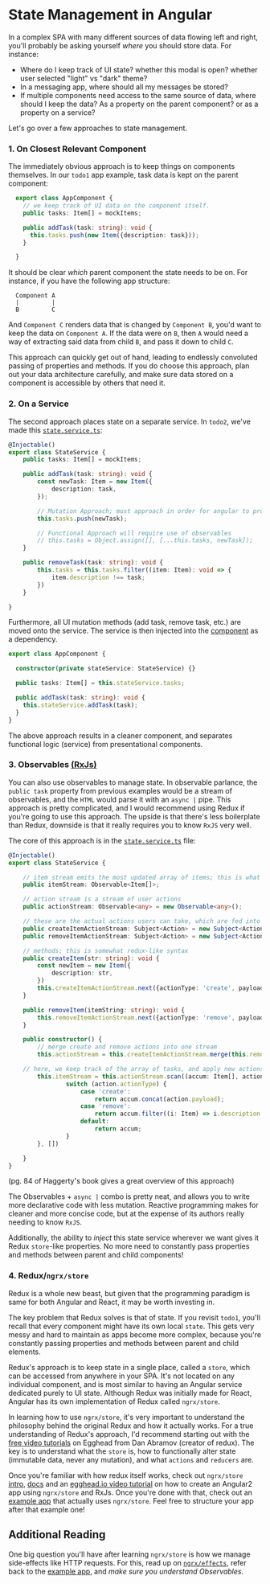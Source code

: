 # State Management in Angular

In a complex SPA with many different sources of data flowing left and right, you'll probably be asking yourself *where* you should store data. For instance:

- Where do I keep track of UI state? whether this modal is open? whether user selected "light" vs "dark" theme?
- In a messaging app, where should all my messages be stored?
- If multiple components need access to the same source of data, where should I keep the data? As a property on the parent component? or as a property on a service?

Let's go over a few approaches to state management.

### 1. On Closest Relevant Component

The immediately obvious approach is to keep things on components themselves. In our `todo1` app example, task data is kept on the parent component:

```typescript
  export class AppComponent {
    // we keep track of UI data on the component itself.
    public tasks: Item[] = mockItems;

    public addTask(task: string): void {
      this.tasks.push(new Item({description: task}));
    }

  }
```

It should be clear *which* parent component the state needs to be on. For instance, if you have the following app structure:
```
  Component A
  |         |
  B         C
```
And `Component C` renders data that is changed by `Component B`, you'd want to keep the data on `Component A`. If the data were on `B`, then `A` would need a way of extracting said data from child `B`, and pass it down to child `C`.

This approach can quickly get out of hand, leading to endlessly convoluted passing of properties and methods. If you do choose this approach, plan out your data architecture carefully, and make sure data stored on a component is accessible by others that need it.

### 2. On a Service

The second approach places state on a separate service. In `todo2`, we've made this [`state.service.ts`](/todo2/src/app/services/state.service.ts):
```typescript
@Injectable()
export class StateService {
	public tasks: Item[] = mockItems;

	public addTask(task: string): void {
		const newTask: Item = new Item({
			description: task,
		});

		// Mutation Approach; must approach in order for angular to propogate change
		this.tasks.push(newTask);

		// Functional Approach will require use of observables
		// this.tasks = Object.assign([], [...this.tasks, newTask]);
	}

	public removeTask(task: string): void {
		this.tasks = this.tasks.filter((item: Item): void => {
			item.description !== task;
		})
	}

}
```

Furthermore, all UI mutation methods (add task, remove task, etc.) are moved onto the service. The service is then injected into the [component](/todo2/src/app/app.component.ts) as a dependency.
```typescript
export class AppComponent {

  constructor(private stateService: StateService) {}

  public tasks: Item[] = this.stateService.tasks;

  public addTask(task: string): void {
  	this.stateService.addTask(task);
  }
}
```
The above approach results in a cleaner component, and separates functional logic (service) from presentational components.

### 3. Observables [(RxJs)](https://medium.com/front-end-developers/managing-state-in-angular-2-using-rxjs-b849d6bbd5a5)
You can also use observables to manage state. In observable parlance, the `public task` property from previous examples would be a stream of observables, and the `HTML` would parse it with an `async |` pipe. This approach is pretty complicated, and I would recommend using Redux if you're going to use this approach. The upside is that there's less boilerplate than Redux, downside is that it really requires you to know `RxJS` very well.

The core of this approach is in the [`state.service.ts`](todo3/src/app/services/state.service.ts) file:

```typescript
@Injectable()
export class StateService {

	// item stream emits the most updated array of items; this is what components will subscribe to
	public itemStream: Observable<Item[]>;

	// action stream is a stream of user actions
	public actionStream: Observable<any> = new Observable<any>();

	// these are the actual actions users can take, which are fed into the actionStream
	public createItemActionStream: Subject<Action> = new Subject<Action>();
	public removeItemActionStream: Subject<Action> = new Subject<Action>();

	// methods; this is somewhat redux-like syntax
	public createItem(str: string): void {
		const newItem = new Item({
			description: str,
		})
		this.createItemActionStream.next({actionType: 'create', payload: newItem});
	}

	public removeItem(itemString: string): void {
		this.removeItemActionStream.next({actionType: 'remove', payload: itemString});
	}

	public constructor() {
		// merge create and remove actions into one stream
		this.actionStream = this.createItemActionStream.merge(this.removeItemActionStream)

    // here, we keep track of the array of tasks, and apply new actions to it
		this.itemStream = this.actionStream.scan((accum: Item[], action: Action) => {
				switch (action.actionType) {
					case 'create':
						return accum.concat(action.payload);
					case 'remove':
						return accum.filter((i: Item) => i.description !== action.payload)
					default:
						return accum;
				}
		}, [])

	}
}
```

(pg. 84 of Haggerty's book gives a great overview of this approach)

The Observables + `async |` combo is pretty neat, and allows you to write more declarative code with less mutation. Reactive programming makes for cleaner and more concise code, but at the expense of its authors really needing to know `RxJS`.

Additionally, the ability to *inject* this state service wherever we want gives it Redux `store`-like properties. No more need to constantly pass properties and methods between parent and child components!


### 4. Redux/`ngrx/store`
Redux is a whole new beast, but given that the programming paradigm is same for both Angular and React, it may be worth investing in.

The key problem that Redux solves is that of state. If you revisit `todo1`, you'll recall that every component might have its own local `state`. This gets very messy and hard to maintain as apps become more complex, because you're constantly passing properties and methods between parent and child elements.

Redux's approach is to keep state in a single place, called a `store`, which can be accessed from anywhere in your SPA. It's not located on any individual component, and is most similar to having an Angular service dedicated purely to UI state. Although Redux was initially made for React, Angular has its own implementation of Redux called `ngrx/store`.

In learning how to use `ngrx/store`, it's very important to understand the philosophy behind the original Redux and how it actually works. For a true understanding of Redux's approach, I'd recommend starting out with the [free video tutorials](https://egghead.io/courses/getting-started-with-redux) on Egghead from Dan Abramov (creator of redux). The key is to understand what the `store` is, how to functionally alter state (immutable data, never any mutation), and what `actions` and `reducers` are.

Once you're familiar with how redux itself works, check out `ngrx/store` [intro](https://gist.github.com/btroncone/a6e4347326749f938510), [docs](https://github.com/ngrx/store) and an [egghead.io video tutorial](https://egghead.io/courses/build-redux-style-applications-with-angular-rxjs-and-ngrx-store) on how to create an Angular2 app using `ngrx/store` and RxJs. Once you're done with that, check out an [example app](https://github.com/ngrx/example-app) that actually uses `ngrx/store`. Feel free to structure your app after that example one!

## Additional Reading
One big question you'll have after learning `ngrx/store` is how we manage side-effects like HTTP requests. For this, read up on [`ngrx/effects`](https://github.com/ngrx/effects), refer back to the [example app](https://github.com/ngrx/example-app), and *make sure you understand Observables*.
